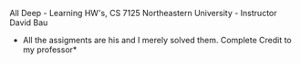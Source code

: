 All Deep - Learning HW's, CS 7125 Northeastern University - Instructor David Bau

* All the assigments are his and I merely solved them. Complete Credit to my professor*
